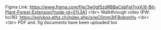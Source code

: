 Figma Link: https://www.figma.com/file/3w0gf5zdRBBaCsbFqI7vxX/8-Bit-Plant-Forest-Extension?node-id=0%3A1 <\br>
Walkthrough video (PW: hci16): https://polybox.ethz.ch/index.php/s/wC0mm3tFBobonHu  <\br> <\br>
PDF and .fig documents have been uploaded too
